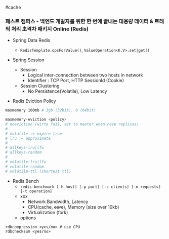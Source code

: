 #cache 

### 패스트 캠퍼스 - 백엔드 개발자를 위한 한 번에 끝내는 대용량 데이터 & 트래픽 처리 초격차 패키지 Online (Redis)

* Spring Data Redis
	* `RedisTemplate.opsForValue()`, `ValueOperation<K,V>.set|get()`

* Spring Session
	* Session
		* Logical inter-connection between two hosts in network
		* Identifier : TCP Port, HTTP SessionId (Cookie)
	* Session Clustering
		* No Persistence(Volatile), Low Latency

* Redis Eviction Policy
```bash
maxmemory 100mb # 3gb (32bit), 0 (64bit)

maxmemory-eviction <policy>
# noeviction (wirte fail, set to master when have replicas)
#
# volatile := expire true
# lru := approximate
#
# allkeys-lru|lfu
# allkeys-random
#
# volatile-lru|lfu
# volatile-random
# volatile-ttl (shortest ttl)
```

* Redis Bench
	* `redis-benchmark [-h host] [-p port] [-c clients] [-n requests] [-t operation]`
	* xxx
		* Network Bandwidth, Latency
		* CPU(cache, ~~core~~), Memory (size over 10kb)
		* Virtualization (fork)
	* options
```
rdbcompression <yes/no> # use CPU
rdbchecksum <yes/no>
```